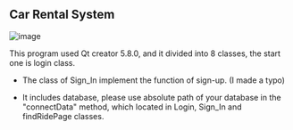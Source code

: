 ## Car Rental System

![image](https://github.com/Ellie-Y/CarRentalSystem/blob/master/Sample%20video.gif)



This program used Qt creator 5.8.0, and it divided into 8 classes, the start one is login class.


- The class of Sign_In implement the function of  sign-up. (I made a typo)

- It includes database, please use absolute path of your database in the "connectData" method, which located in Login, Sign_In and findRidePage classes.
